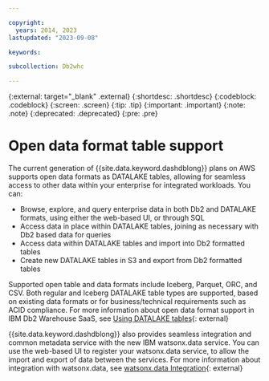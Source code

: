 ```yaml
---

copyright:
  years: 2014, 2023
lastupdated: "2023-09-08"

keywords: 

subcollection: Db2whc

---
```


 
{:external: target="_blank" .external}
{:shortdesc: .shortdesc}
{:codeblock: .codeblock}
{:screen: .screen}
{:tip: .tip}
{:important: .important}
{:note: .note}
{:deprecated: .deprecated}
{:pre: .pre}

# Open data format table support

The current generation of {{site.data.keyword.dashdblong}} plans on AWS supports open data formats as DATALAKE tables, allowing for seamless access to other data within your enterprise for integrated workloads.
You can:

- Browse, explore, and query enterprise data in both Db2 and DATALAKE formats, using either the web-based UI, or through SQL
- Access data in place within DATALAKE tables, joining as necessary with Db2 based data for queries
- Access data within DATALAKE tables and import into Db2 formatted tables
- Create new DATALAKE tables in S3 and export from Db2 formatted tables

Supported open table and data formats include Iceberg, Parquet, ORC, and CSV. Both regular and Iceberg DATALAKE table types are supported, based on existing data formats or for business/technical requirements such as ACID compliance.  For more information about open data format support in IBM Db2 Warehouse SaaS, see [Using DATALAKE tables](https://www.ibm.com/docs/en/db2woc?topic=using-datalake-tables){: external}



{{site.data.keyword.dashdblong}} also provides seamless integration and common metadata service with the new IBM watsonx.data service. You can use the web-based UI to register your watsonx.data service, to allow the import and export of data between the services.  For more information about integration with watsonx.data, see [watsonx.data Integration](https://www.ibm.com/docs/en/db2woc?topic=tables-accessing-watsonxdata){: external}

